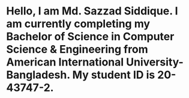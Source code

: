 # Hello, I am Md. Sazzad Siddique. I am currently completing my Bachelor of Science in Computer Science & Engineering from American International University-Bangladesh. My student ID is 20-43747-2.
